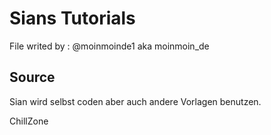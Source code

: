 # Sians Tutorials

File writed by : @moinmoinde1 aka moinmoin_de

## Source

Sian wird selbst coden aber auch andere Vorlagen benutzen.

ChillZone
